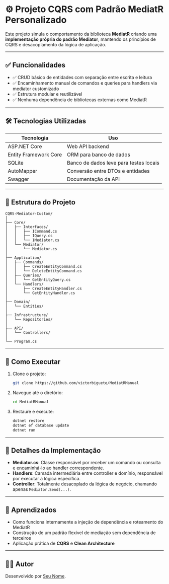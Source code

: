 # ⚙️ Projeto CQRS com Padrão MediatR Personalizado

Este projeto simula o comportamento da biblioteca **MediatR** criando uma **implementação própria do padrão Mediator**, mantendo os princípios de CQRS e desacoplamento da lógica de aplicação.

---

## ✅ Funcionalidades

- ✅ CRUD básico de entidades com separação entre escrita e leitura
- ✅ Encaminhamento manual de comandos e queries para handlers via mediator customizado
- ✅ Estrutura modular e reutilizável
- ✅ Nenhuma dependência de bibliotecas externas como MediatR

---

## 🛠 Tecnologias Utilizadas

| Tecnologia        | Uso                                     |
|------------------|------------------------------------------|
| ASP.NET Core      | Web API backend                         |
| Entity Framework Core | ORM para banco de dados            |
| SQLite            | Banco de dados leve para testes locais  |
| AutoMapper        | Conversão entre DTOs e entidades        |
| Swagger           | Documentação da API                     |

---

## 📁 Estrutura do Projeto

```plaintext
CQRS-Mediator-Custom/
│
├── Core/
│   ├── Interfaces/
│   │   ├── ICommand.cs
│   │   ├── IQuery.cs
│   │   └── IMediator.cs
│   └── Mediator/
│       └── Mediator.cs
│
├── Application/
│   ├── Commands/
│   │   ├── CreateEntityCommand.cs
│   │   └── DeleteEntityCommand.cs
│   ├── Queries/
│   │   └── GetEntityQuery.cs
│   └── Handlers/
│       ├── CreateEntityHandler.cs
│       └── GetEntityHandler.cs
│
├── Domain/
│   └── Entities/
│
├── Infrastructure/
│   └── Repositories/
│
├── API/
│   └── Controllers/
│
└── Program.cs
```

---

## 🚀 Como Executar

1. Clone o projeto:
   ```bash
   git clone https://github.com/victorbiguete/MediatRManual
   ```

2. Navegue até o diretório:
   ```bash
   cd MediatRManual
   ```

3. Restaure e execute:
   ```bash
   dotnet restore
   dotnet ef database update
   dotnet run
   ```

---

## 🔎 Detalhes da Implementação

- **Mediator.cs**: Classe responsável por receber um comando ou consulta e encaminhá-lo ao handler correspondente.
- **Handlers**: Camada intermediária entre controller e domínio, responsável por executar a lógica específica.
- **Controller**: Totalmente desacoplado da lógica de negócio, chamando apenas `Mediator.Send(...)`.

---

## 🧠 Aprendizados

- Como funciona internamente a injeção de dependência e roteamento do MediatR
- Construção de um padrão flexível de mediação sem dependência de terceiros
- Aplicação prática de **CQRS** e **Clean Architecture**

---

## 👨‍💻 Autor

Desenvolvido por [Seu Nome](https://www.linkedin.com/in/seu-perfil).

